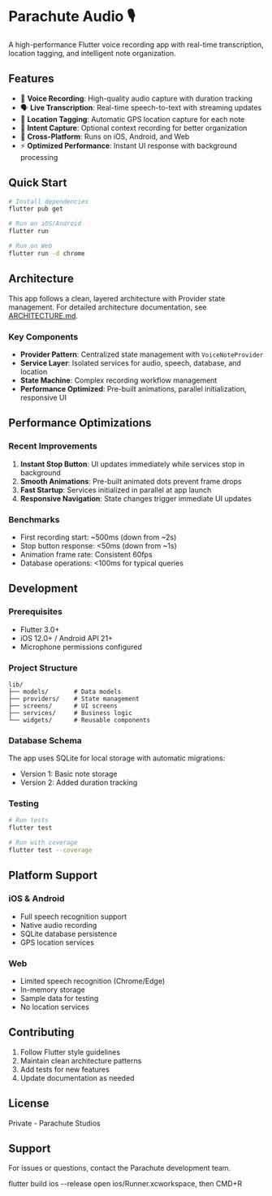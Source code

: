 # Parachute Audio 🎙️

A high-performance Flutter voice recording app with real-time transcription, location tagging, and intelligent note organization.

## Features

- 🎤 **Voice Recording**: High-quality audio capture with duration tracking
- 🗣️ **Live Transcription**: Real-time speech-to-text with streaming updates
- 📍 **Location Tagging**: Automatic GPS location capture for each note
- 🎯 **Intent Capture**: Optional context recording for better organization
- 📱 **Cross-Platform**: Runs on iOS, Android, and Web
- ⚡ **Optimized Performance**: Instant UI response with background processing

## Quick Start

```bash
# Install dependencies
flutter pub get

# Run on iOS/Android
flutter run

# Run on Web
flutter run -d chrome
```

## Architecture

This app follows a clean, layered architecture with Provider state management. For detailed architecture documentation, see [ARCHITECTURE.md](ARCHITECTURE.md).

### Key Components
- **Provider Pattern**: Centralized state management with `VoiceNoteProvider`
- **Service Layer**: Isolated services for audio, speech, database, and location
- **State Machine**: Complex recording workflow management
- **Performance Optimized**: Pre-built animations, parallel initialization, responsive UI

## Performance Optimizations

### Recent Improvements
1. **Instant Stop Button**: UI updates immediately while services stop in background
2. **Smooth Animations**: Pre-built animated dots prevent frame drops
3. **Fast Startup**: Services initialized in parallel at app launch
4. **Responsive Navigation**: State changes trigger immediate UI updates

### Benchmarks
- First recording start: ~500ms (down from ~2s)
- Stop button response: <50ms (down from ~1s)
- Animation frame rate: Consistent 60fps
- Database operations: <100ms for typical queries

## Development

### Prerequisites
- Flutter 3.0+
- iOS 12.0+ / Android API 21+
- Microphone permissions configured

### Project Structure
```
lib/
├── models/       # Data models
├── providers/    # State management
├── screens/      # UI screens
├── services/     # Business logic
└── widgets/      # Reusable components
```

### Database Schema
The app uses SQLite for local storage with automatic migrations:
- Version 1: Basic note storage
- Version 2: Added duration tracking

### Testing
```bash
# Run tests
flutter test

# Run with coverage
flutter test --coverage
```

## Platform Support

### iOS & Android
- Full speech recognition support
- Native audio recording
- SQLite database persistence
- GPS location services

### Web
- Limited speech recognition (Chrome/Edge)
- In-memory storage
- Sample data for testing
- No location services

## Contributing

1. Follow Flutter style guidelines
2. Maintain clean architecture patterns
3. Add tests for new features
4. Update documentation as needed

## License

Private - Parachute Studios

## Support

For issues or questions, contact the Parachute development team.

flutter build ios --release
open ios/Runner.xcworkspace, then CMD+R
